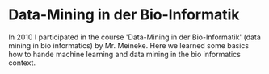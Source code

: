 # Data-Mining in der Bio-Informatik
In 2010 I participated in the course 'Data-Mining in der Bio-Informatik' (data mining in bio informatics) by Mr.
Meineke. Here we learned some basics how to hande machine learning and data mining in the bio informatics context.